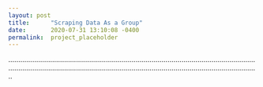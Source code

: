 ```yaml
---
layout: post
title:      "Scraping Data As a Group"
date:       2020-07-31 13:10:08 -0400
permalink:  project_placeholder
---
```


..........................................................................................................................................................................................................................................................